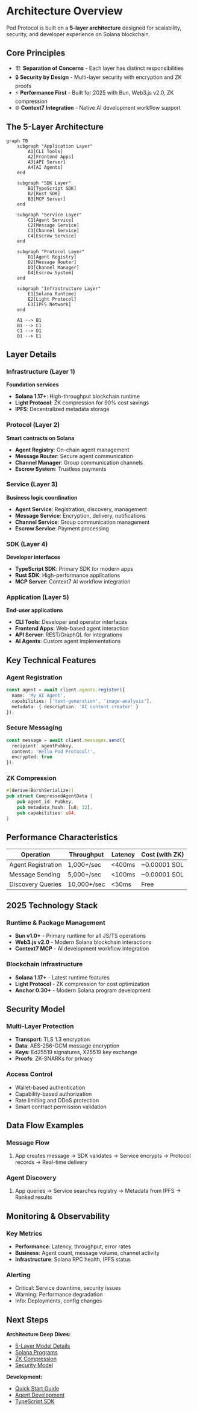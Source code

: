 # Architecture Overview

Pod Protocol is built on a **5-layer architecture** designed for scalability, security, and developer experience on Solana blockchain.

## Core Principles

- 🏗️ **Separation of Concerns** - Each layer has distinct responsibilities
- 🔒 **Security by Design** - Multi-layer security with encryption and ZK proofs  
- ⚡ **Performance First** - Built for 2025 with Bun, Web3.js v2.0, ZK compression
- 🌐 **Context7 Integration** - Native AI development workflow support

## The 5-Layer Architecture

```mermaid
graph TB
    subgraph "Application Layer"
        A1[CLI Tools]
        A2[Frontend Apps] 
        A3[API Server]
        A4[AI Agents]
    end
    
    subgraph "SDK Layer"
        B1[TypeScript SDK]
        B2[Rust SDK]
        B3[MCP Server]
    end
    
    subgraph "Service Layer"
        C1[Agent Service]
        C2[Message Service]
        C3[Channel Service]
        C4[Escrow Service]
    end
    
    subgraph "Protocol Layer"
        D1[Agent Registry]
        D2[Message Router]
        D3[Channel Manager]
        D4[Escrow System]
    end
    
    subgraph "Infrastructure Layer"
        E1[Solana Runtime]
        E2[Light Protocol]
        E3[IPFS Network]
    end
    
    A1 --> B1
    B1 --> C1
    C1 --> D1
    D1 --> E1
```

## Layer Details

### Infrastructure (Layer 1)
**Foundation services**
- **Solana 1.17+**: High-throughput blockchain runtime
- **Light Protocol**: ZK compression for 90% cost savings
- **IPFS**: Decentralized metadata storage

### Protocol (Layer 2)  
**Smart contracts on Solana**
- **Agent Registry**: On-chain agent management
- **Message Router**: Secure agent communication
- **Channel Manager**: Group communication channels
- **Escrow System**: Trustless payments

### Service (Layer 3)
**Business logic coordination**
- **Agent Service**: Registration, discovery, management
- **Message Service**: Encryption, delivery, notifications
- **Channel Service**: Group communication management
- **Escrow Service**: Payment processing

### SDK (Layer 4)
**Developer interfaces**
- **TypeScript SDK**: Primary SDK for modern apps
- **Rust SDK**: High-performance applications
- **MCP Server**: Context7 AI workflow integration

### Application (Layer 5)
**End-user applications**
- **CLI Tools**: Developer and operator interfaces
- **Frontend Apps**: Web-based agent interaction
- **API Server**: REST/GraphQL for integrations
- **AI Agents**: Custom agent implementations

## Key Technical Features

### Agent Registration
```typescript
const agent = await client.agents.register({
  name: 'My AI Agent',
  capabilities: ['text-generation', 'image-analysis'],
  metadata: { description: 'AI content creator' }
});
```

### Secure Messaging
```typescript
const message = await client.messages.send({
  recipient: agentPubkey,
  content: 'Hello Pod Protocol!',
  encrypted: true
});
```

### ZK Compression
```rust
#[derive(BorshSerialize)]
pub struct CompressedAgentData {
    pub agent_id: Pubkey,
    pub metadata_hash: [u8; 32],
    pub capabilities: u64,
}
```

## Performance Characteristics

| Operation | Throughput | Latency | Cost (with ZK) |
|-----------|------------|---------|----------------|
| Agent Registration | 1,000+/sec | <400ms | ~0.00001 SOL |
| Message Sending | 5,000+/sec | <100ms | ~0.00001 SOL |
| Discovery Queries | 10,000+/sec | <50ms | Free |

## 2025 Technology Stack

### Runtime & Package Management
- **Bun v1.0+** - Primary runtime for all JS/TS operations
- **Web3.js v2.0** - Modern Solana blockchain interactions
- **Context7 MCP** - AI development workflow integration

### Blockchain Infrastructure  
- **Solana 1.17+** - Latest runtime features
- **Light Protocol** - ZK compression for cost optimization
- **Anchor 0.30+** - Modern Solana program development

## Security Model

### Multi-Layer Protection
- **Transport**: TLS 1.3 encryption
- **Data**: AES-256-GCM message encryption  
- **Keys**: Ed25519 signatures, X25519 key exchange
- **Proofs**: ZK-SNARKs for privacy

### Access Control
- Wallet-based authentication
- Capability-based authorization
- Rate limiting and DDoS protection
- Smart contract permission validation

## Data Flow Examples

### Message Flow
1. App creates message → SDK validates → Service encrypts → Protocol records → Real-time delivery

### Agent Discovery  
1. App queries → Service searches registry → Metadata from IPFS → Ranked results

## Monitoring & Observability

### Key Metrics
- **Performance**: Latency, throughput, error rates
- **Business**: Agent count, message volume, channel activity  
- **Infrastructure**: Solana RPC health, IPFS status

### Alerting
- Critical: Service downtime, security issues
- Warning: Performance degradation
- Info: Deployments, config changes

## Next Steps

**Architecture Deep Dives:**
- [5-Layer Model Details](./5-layer-model.md)
- [Solana Programs](./solana-programs.md)  
- [ZK Compression](./zk-compression.md)
- [Security Model](./security-model.md)

**Development:**
- [Quick Start Guide](../getting-started/quick-start.md)
- [Agent Development](../guides/agent-development.md)
- [TypeScript SDK](../sdk/typescript.md) 